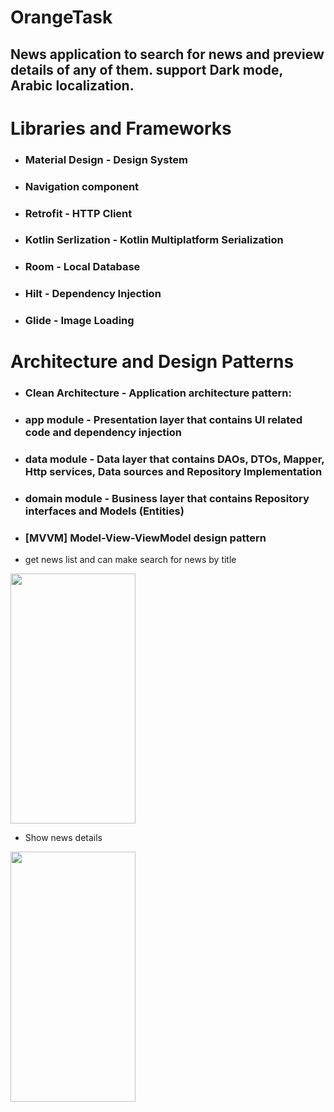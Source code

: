 # OrangeTask
## News application to search for news and preview details of any of them. support Dark mode, Arabic localization.

# Libraries and Frameworks
- ### Material Design - Design System
- ### Navigation component
* ### Retrofit - HTTP Client
+ ### Kotlin Serlization - Kotlin Multiplatform Serialization
- ### Room - Local Database
- ### Hilt - Dependency Injection
- ### Glide - Image Loading

# Architecture and Design Patterns
+ ### Clean Architecture - Application architecture pattern: 
- ### app module - Presentation layer that contains UI related code and dependency injection
- ### data module - Data layer that contains DAOs, DTOs, Mapper, Http services, Data sources and Repository Implementation
- ### domain module - Business layer that contains Repository interfaces and Models (Entities)
- ### [MVVM] Model-View-ViewModel design pattern


- get news list and can make search for news by title
<img src="https://github.com/mohamedsafwatnassar/OrangeTask/assets/55391701/bfbb8500-fbec-49c6-a2d8-dc3acd0b4f4c" width="200" height="400" />

- Show news details
<img src="https://github.com/mohamedsafwatnassar/OrangeTask/assets/55391701/08ff96ca-988a-46de-ab72-008d1086556f" width="200" height="400" />



